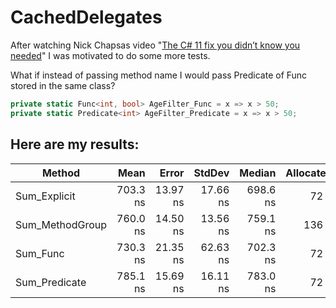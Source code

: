 # CachedDelegates

After watching Nick Chapsas video
"[The C# 11 fix you didn’t know you needed](https://www.youtube.com/watch?v=5Lit18RJYp8)"
I was motivated to do some more tests.

What if instead of passing method name I would pass Predicate of Func stored in the same class?

```csharp
private static Func<int, bool> AgeFilter_Func = x => x > 50;
private static Predicate<int> AgeFilter_Predicate = x => x > 50;
```

## Here are my results:

|          Method |     Mean |    Error |   StdDev |   Median | Allocated |
|---------------- |---------:|---------:|---------:|---------:|----------:|
|    Sum_Explicit | 703.3 ns | 13.97 ns | 17.66 ns | 698.6 ns |      72 B |
| Sum_MethodGroup | 760.0 ns | 14.50 ns | 13.56 ns | 759.1 ns |     136 B |
|        Sum_Func | 730.3 ns | 21.35 ns | 62.63 ns | 702.3 ns |      72 B |
|   Sum_Predicate | 785.1 ns | 15.69 ns | 16.11 ns | 783.0 ns |      72 B |
